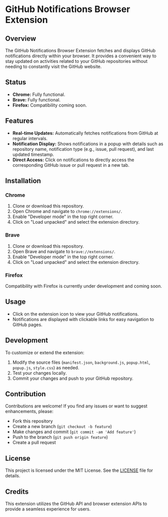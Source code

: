 # GitHub Notifications Browser Extension

## Overview

The GitHub Notifications Browser Extension fetches and displays GitHub notifications directly within your browser. It provides a convenient way to stay updated on activities related to your GitHub repositories without needing to constantly visit the GitHub website.

## Status

- **Chrome:** Fully functional.
- **Brave:** Fully functional.
- **Firefox:** Compatibility coming soon.

## Features

- **Real-time Updates:** Automatically fetches notifications from GitHub at regular intervals.
- **Notification Display:** Shows notifications in a popup with details such as repository name, notification type (e.g., issue, pull request), and last updated timestamp.
- **Direct Access:** Click on notifications to directly access the corresponding GitHub issue or pull request in a new tab.

## Installation

### Chrome

1. Clone or download this repository.
2. Open Chrome and navigate to `chrome://extensions/`.
3. Enable "Developer mode" in the top right corner.
4. Click on "Load unpacked" and select the extension directory.

### Brave

1. Clone or download this repository.
2. Open Brave and navigate to `brave://extensions/`.
3. Enable "Developer mode" in the top right corner.
4. Click on "Load unpacked" and select the extension directory.

### Firefox

Compatibility with Firefox is currently under development and coming soon.

## Usage

- Click on the extension icon to view your GitHub notifications.
- Notifications are displayed with clickable links for easy navigation to GitHub pages.

## Development

To customize or extend the extension:

1. Modify the source files (`manifest.json`, `background.js`, `popup.html`, `popup.js`, `style.css`) as needed.
2. Test your changes locally.
3. Commit your changes and push to your GitHub repository.

## Contribution

Contributions are welcome! If you find any issues or want to suggest enhancements, please:
- Fork this repository
- Create a new branch (`git checkout -b feature`)
- Make changes and commit (`git commit -am 'Add feature'`)
- Push to the branch (`git push origin feature`)
- Create a pull request

## License

This project is licensed under the MIT License. See the [LICENSE](LICENSE) file for details.

## Credits

This extension utilizes the GitHub API and browser extension APIs to provide a seamless experience for users.
